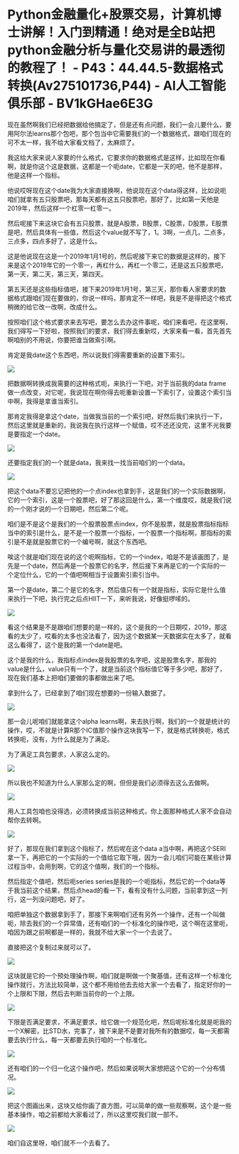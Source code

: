 # Python金融量化+股票交易，计算机博士讲解！入门到精通！绝对是全B站把python金融分析与量化交易讲的最透彻的教程了！ - P43：44.44.5-数据格式转换(Av275101736,P44) - AI人工智能俱乐部 - BV1kGHae6E3G

现在虽然啊我们已经把数据给他搞定了，但是还有点问题，我们一会儿要什么，要用阿尔法learns那个包吧，那个包当中它需要我们的一个数据格式，跟咱们现在的可不太一样，我不给大家看文档了，太麻烦了。

我这给大家来说人家要的什么格式，它要求你的数据格式是这样，比如现在你看啊，就是你这个这是数据，这都是一个呃date，它都是一天的吧，他不是那样，他是这样一个指标。

他说哎呀现在这个date我为大家直接换啊，他说现在这个data得这样，比如说呃咱们就拿有五只股票吧，那每天都有这五只股票吧，那好了，比如第一天他是2019年，然后这样一个杠零一杠零一。

然后呢接下来这块它会有五只股票，就是A股票，B股票，C股票，D股票，E股票是吧，然后具体有一些值，然后这个value就不写了，1。3啊，一点几，二点多，三点多，四点多好了，这是什么。

这是他说现在这是一个2019年1月1号的，然后呢接下来它的数据是这样的，接下来是这个2019年它的一个零一，再杠什么，再杠一个零二，还是这五只股票吧，第一天，第二天，第三天，第四天。

第五天还是这些指标值吧，接下来2019年1月1号，第三天，那你看人家要求的数据格式跟咱们现在要做的，你说一样吗，那肯定不一样吧，我是不是得把这个格式稍微的给它改一改啊，改成什么。

按照咱们这个格式要求来去写吧，要怎么去办这件事呢，咱们来看吧，在这里啊，我们得写一下好啦，按照我们的要求，我们得去重新哎，大家来看一看，首先首先啊咱别的不用说，你要把谁当做索引啊。

肯定是我date这个东西吧，所以说我们得需要重新的设置下索引。

![](img/cebada88ae8cbabe0f5244a53b3e9b2c_1.png)

把数据啊转换成我需要的这种格式呃，来执行一下吧，对于当前我的data frame做一点改变，对它呢，我说现在啊你得去呃重新设置一下索引了，设置这个索引当中啊，我得是拿谁当索引。

那肯定我得是拿这个date，当做我当前的一个索引吧，好然后我们来执行一下，然后这里就是重新的，我说我在执行这样一个赋值，哎不还还没完，这里不光我要是要指定一个date。



![](img/cebada88ae8cbabe0f5244a53b3e9b2c_3.png)

还要指定我们的一个就是data，我来找一找当前咱们的一个data。

![](img/cebada88ae8cbabe0f5244a53b3e9b2c_5.png)

把这个data不要忘记把他的一个点index也拿到手，这是我们的一个实际数据啊，它的一个索引，这是一个股票吧，好了那这回是什么，第一个维度哎，就是我们说的一个刚才说的一个日期吧，然后第二个呢。

咱们是不是这个是我们的一个股票股票点index，你不是股票，就是股票指标指标当中的索引是什么，是不是一个股票一个指标，一个股票一个指标啊，那指标的索引是不是就是股票它的一个编号啊，就这个东西吧。

唉这个就是咱们现在说的这个呃啊指标，它的一个index，咱是不是该画图了，是先是一个date，然后再是一个股票它的名字，然后接下来再是它的一个实际的一个定位什么，它的一个值吧啊相当于设置索引索引当中。

第一个是date，第二个是它的名字，然后值只有一个就是指标，实际它是什么值来执行一下吧，执行完之后点HIIT一下，来听我说，好像挺啰嗦的。



![](img/cebada88ae8cbabe0f5244a53b3e9b2c_7.png)

看这个结果是不是跟咱们想要的是一样的，这个是我的一个日期哎，2019，那这看的太少了，哎看的太多也没法看了，因为这个数据某一天数据实在太多了，就看这么看得了，这个是我的第一个date是吧。

这个是我的什么，我指标点index是我股票的名字吧，这是股票名字，那我的value是什么，value只有一个了，就是当前这个指标值它等于多少吧，那好了，现在我们基本上把咱们要做的事都做出来了吧。

拿到什么了，已经拿到了咱们现在想要的一份输入数据了。

![](img/cebada88ae8cbabe0f5244a53b3e9b2c_9.png)

那一会儿呢咱们就能拿这个alpha learns啊，来去执行啊，我们的一个就是统计的操作，哎，不就是计算R那个IC值那个操作这块我写一下，就是格式转换呃，格式转换呃，没有，为什么就是为了满足。

为了满足工具包要求，人家这么定的。

![](img/cebada88ae8cbabe0f5244a53b3e9b2c_11.png)

所以我也不知道为什么人家那么定的啊，但但是我们必须得去这么去做啊。

![](img/cebada88ae8cbabe0f5244a53b3e9b2c_13.png)

用人工具包咱也没得选，必须转换成当前这种格式，你上面那种格式人家不会自动帮你去转啊。

![](img/cebada88ae8cbabe0f5244a53b3e9b2c_15.png)

好了，那现在我们拿到这个指标了，然后呢在这个data a当中啊，再把这个SERI拿一下，再把它的一个实际的一个值给它取下哦，因为一会儿咱们可能在某些计算过程当中，会用到啊，它的这个值啊，我们的一个指标。

然后指定个值吧，然后呃series series是我的一个呃指标，然后它的一个data等于我当前这个结果，然后点head的看一下，看有没有什么问题，当前拿到这一列行，这一列没问题吧，好了。

咱把单独这个数据拿到手了，那接下来啊咱们还有另外一个操作，还有一个叫做呃，除去我们的一个异常值，还有咱们的一个标准化的操作吧，这个啊在这里呃，咱因为跟之前啊都是一样的，我就不给大家一个一个去说了。

直接把这个复制过来就可以了。

![](img/cebada88ae8cbabe0f5244a53b3e9b2c_17.png)

这块就是它的一个预处理操作啊，咱们就是啊做一个聚基值，还有这样一个标准化操作就行，方法比较简单，这个都不用给他去去给大家一个去看了，指定好你的一个上限和下限，然后去判断当前你的一个上限。



![](img/cebada88ae8cbabe0f5244a53b3e9b2c_19.png)

下限是否满足要求，不满足要求，给它做一个规范化吧，然后呢标准化就是呃我的一个X解密，比STD水，完事了，接下来是不是要对我所有的数据哎，每一天都需要去执行什么，每一天都要去执行咱的一个标准化。



![](img/cebada88ae8cbabe0f5244a53b3e9b2c_21.png)

还有咱们的一个归一化这个操作吧，然后如果说啊大家想把这个它的一个分布情况。

![](img/cebada88ae8cbabe0f5244a53b3e9b2c_23.png)

把这个图画出来，这块又给你画了直方图，可以简单的做一些观察啊，这个是一些基本操作，咱之前都给大家看过了，所以这里哎我们就一部不。



![](img/cebada88ae8cbabe0f5244a53b3e9b2c_25.png)

咱们自这里呀，咱们就不一个去看了。